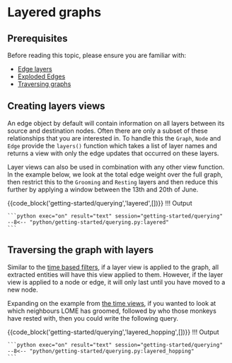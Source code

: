 # Layered graphs

## Prerequisites

Before reading this topic, please ensure you are familiar with:

- [Edge layers](../ingestion/2_direct-updates.md#edge-layers)
- [Exploded Edges](../querying/4_edge-metrics.md#exploded-edges)
- [Traversing graphs](2_time.md#traversing-the-graph-with-views)

## Creating layers views

An edge object by default will contain information on all layers between its source and destination nodes. Often there are only a subset of these relationships that you are interested in. To handle this the `Graph`, `Node` and `Edge` provide the `layers()` function which takes a list of layer names and returns a view with only the edge updates that occurred on these layers. 

Layer views can also be used in combination with any other view function. In the example below, we look at the total edge weight over the full graph, then restrict this to the `Grooming` and `Resting` layers and then reduce this further by applying a window between the 13th and 20th of June.

{{code_block('getting-started/querying','layered',[])}}
!!! Output

    ```python exec="on" result="text" session="getting-started/querying"
    --8<-- "python/getting-started/querying.py:layered"
    ```

## Traversing the graph with layers

Similar to the [time based filters](2_time.md#traversing-the-graph-with-views), if a layer view is applied to the graph, all extracted entities will have this view applied to them. However, if the layer view is applied to a node or edge, it will only last until you have moved to a new node.

Expanding on the example from [the time views](2_time.md#traversing-the-graph-with-views), if you wanted to look at which neighbours LOME has groomed, followed by who those monkeys have rested with, then you could write the following query.

{{code_block('getting-started/querying','layered_hopping',[])}}
!!! Output

    ```python exec="on" result="text" session="getting-started/querying"
    --8<-- "python/getting-started/querying.py:layered_hopping"
    ```
